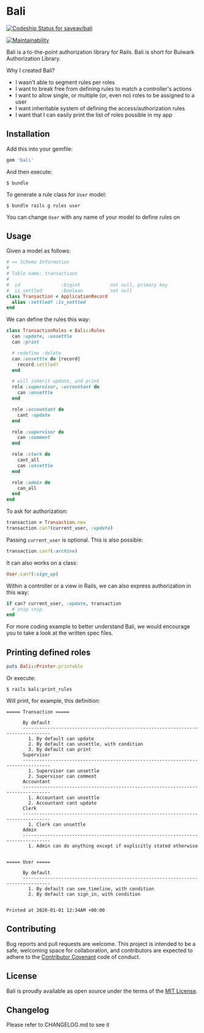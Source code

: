 # Bali

[ ![Codeship Status for saveav/bali](https://codeship.com/projects/d2f3ded0-20cf-0133-e425-0eade5a669ff/status?branch=release)](https://codeship.com/projects/95727)

[![Maintainability](https://api.codeclimate.com/v1/badges/7d8f2d978205bb768d06/maintainability)](https://codeclimate.com/github/adamnoto/bali/maintainability)

Bali is a to-the-point authorization library for Rails. Bali is short for Bulwark Authorization Library.

Why I created Bali?

- I wasn't able to segment rules per roles
- I want to break free from defining rules to match a controller's actions
- I want to allow single, or multiple (or, even no) roles to be assigned to a user
- I want inheritable system of defining the access/authorization rules
- I want that I can easily print the list of roles possible in my app

## Installation

Add this into your gemfile:

```ruby
gem 'bali'
```

And then execute:

    $ bundle

To generate a rule class for `User` model:

    $ bundle rails g rules user

You can change `User` with any name of your model to define rules on

## Usage

Given a model as follows:

```ruby
# == Schema Information
#
# Table name: transactions
#
#  id               :bigint           not null, primary key
#  is_settled       :boolean          not null
class Transaction < ApplicationRecord
  alias :settled? :is_settled
end
```

We can define the rules this way:

```ruby
class TransactionRules < Bali::Rules
  can :update, :unsettle
  can :print

  # redefine :delete
  can :unsettle do |record|
    record.settled?
  end

  # will inherit update, and print
  role :supervisor, :accountant do
    can :unsettle
  end

  role :accountant do
    cant :update
  end

  role :supervisor do
    can :comment
  end

  role :clerk do
    cant_all
    can :unsettle
  end

  role :admin do
    can_all
  end
end
```

To ask for authorization:

```ruby
transaction = Transaction.new
transaction.can?(current_user, :update)
```

Passing `current_user` is optional. This is also possible:

```ruby
transaction.can?(:archive)
```

It can also works on a class:

```ruby
User.can?(:sign_up)
```

Within a controller or a view in Rails, we can also express authorization in this way:

```ruby
if can? current_user, :update, transaction
  # snip snip
end
```

For more coding example to better understand Bali, we would encourage you to take a look at the written spec files.

## Printing defined roles

```ruby
puts Bali::Printer.printable
```

Or execute:

```
$ rails bali:print_rules
```

Will print, for example, this definition:

```
===== Transaction =====

      By default
      --------------------------------------------------------------------------------
        1. By default can update
        2. By default can unsettle, with condition
        3. By default can print
      Supervisor
      --------------------------------------------------------------------------------
        1. Supervisor can unsettle
        2. Supervisor can comment
      Accountant
      --------------------------------------------------------------------------------
        1. Accountant can unsettle
        2. Accountant cant update
      Clerk
      --------------------------------------------------------------------------------
        1. Clerk can unsettle
      Admin
      --------------------------------------------------------------------------------
        1. Admin can do anything except if explicitly stated otherwise


===== User =====

      By default
      --------------------------------------------------------------------------------
        1. By default can see_timeline, with condition
        2. By default can sign_in, with condition


Printed at 2020-01-01 12:34AM +00:00
```

## Contributing

Bug reports and pull requests are welcome. This project is intended to be a safe, welcoming space for collaboration, and contributors are expected to adhere to the [Contributor Covenant](contributor-covenant.org) code of conduct.

## License

Bali is proudly available as open source under the terms of the [MIT License](http://opensource.org/licenses/MIT).

## Changelog

Please refer to CHANGELOG.md to see it
